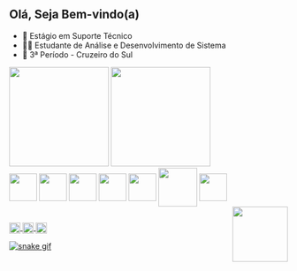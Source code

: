 ## Olá, Seja Bem-vindo(a)

- 💼 Estágio em Suporte Técnico
- 👨‍💻 Estudante de Análise e Desenvolvimento de Sistema
- 📔 3ª Período - Cruzeiro do Sul

<div>
  <img height="180em" src="https://github-readme-stats.vercel.app/api?username=leosilka&hide=contribs,prs&show_icons=true&theme=midnight-purple" />
  <img height="180em" src="https://github-readme-stats.vercel.app/api/top-langs/?username=leosilka&layout=compact&theme=midnight-purple" />
</div>
<div>
  <img align="center" height="50" widht="50" src="https://cdn.jsdelivr.net/gh/devicons/devicon/icons/html5/html5-plain-wordmark.svg" />
  <img align="center" height="50" widht="50" src="https://cdn.jsdelivr.net/gh/devicons/devicon/icons/css3/css3-plain-wordmark.svg" />
  <img align="center" height="50" widht="50" src="https://cdn.jsdelivr.net/gh/devicons/devicon/icons/javascript/javascript-plain.svg" />
  <img align="center" height="50" widht="50" src="https://cdn.jsdelivr.net/gh/devicons/devicon/icons/java/java-original-wordmark.svg" />
  <img align="center" height="50" widht="50" src="https://cdn.jsdelivr.net/gh/devicons/devicon/icons/python/python-original-wordmark.svg" />
  <img align="center" height="70" widht="70" src="https://cdn.jsdelivr.net/gh/devicons/devicon/icons/sqlalchemy/sqlalchemy-original-wordmark.svg" />
  <img align="center" height="50" widht="50" src="https://cdn.jsdelivr.net/gh/devicons/devicon/icons/postgresql/postgresql-plain-wordmark.svg" />
</div>

<div>
<img align="right" height="100" widht="100" src="https://i.giphy.com/media/qgQUggAC3Pfv687qPC/giphy.webp" />
</div>

##

<div>
  <a href="mailto:leonardosilka@hotmail.com" target="blank"><img align="center" height="20" widht="20" src="https://img.shields.io/badge/Microsoft_Outlook-0078D4?style=for-the-badge&logo=microsoft-outlook&logoColor=white" />
  <a href="https://wa.me/5541992186006" target="blank"><img align="center" height="20" widht="20" src="https://img.shields.io/badge/WhatsApp-25D366?style=for-the-badge&logo=whatsapp&logoColor=white" />
  <a href="https://www.linkedin.com/in/leonardosilka/" tager="blank"><img align="center" height="20" widht="20" src="https://img.shields.io/badge/LinkedIn-0077B5?style=for-the-badge&logo=linkedin&logoColor=white" />
</div> 
    
![snake gif](https://github.com/leosilka/LeoSilka/blob/output/github-contribution-grid-snake.svg)
